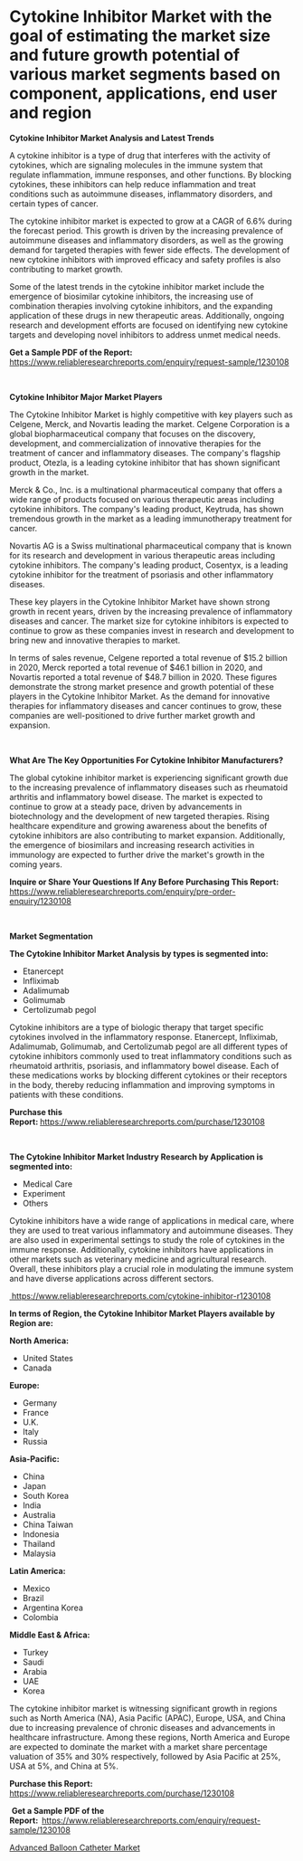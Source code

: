<p><h1>Cytokine Inhibitor Market with the goal of estimating the market size and future growth potential of various market segments based on component, applications, end user and region</h1></p><p><strong>Cytokine Inhibitor Market Analysis and Latest Trends</strong></p>
<p><p>A cytokine inhibitor is a type of drug that interferes with the activity of cytokines, which are signaling molecules in the immune system that regulate inflammation, immune responses, and other functions. By blocking cytokines, these inhibitors can help reduce inflammation and treat conditions such as autoimmune diseases, inflammatory disorders, and certain types of cancer.</p><p>The cytokine inhibitor market is expected to grow at a CAGR of 6.6% during the forecast period. This growth is driven by the increasing prevalence of autoimmune diseases and inflammatory disorders, as well as the growing demand for targeted therapies with fewer side effects. The development of new cytokine inhibitors with improved efficacy and safety profiles is also contributing to market growth.</p><p>Some of the latest trends in the cytokine inhibitor market include the emergence of biosimilar cytokine inhibitors, the increasing use of combination therapies involving cytokine inhibitors, and the expanding application of these drugs in new therapeutic areas. Additionally, ongoing research and development efforts are focused on identifying new cytokine targets and developing novel inhibitors to address unmet medical needs.</p></p>
<p><strong>Get a Sample PDF of the Report:&nbsp;</strong> <a href="https://www.reliableresearchreports.com/enquiry/request-sample/1230108">https://www.reliableresearchreports.com/enquiry/request-sample/1230108</a></p>
<p>&nbsp;</p>
<p><strong>Cytokine Inhibitor Major Market Players</strong></p>
<p><p>The Cytokine Inhibitor Market is highly competitive with key players such as Celgene, Merck, and Novartis leading the market. Celgene Corporation is a global biopharmaceutical company that focuses on the discovery, development, and commercialization of innovative therapies for the treatment of cancer and inflammatory diseases. The company's flagship product, Otezla, is a leading cytokine inhibitor that has shown significant growth in the market.</p><p>Merck & Co., Inc. is a multinational pharmaceutical company that offers a wide range of products focused on various therapeutic areas including cytokine inhibitors. The company's leading product, Keytruda, has shown tremendous growth in the market as a leading immunotherapy treatment for cancer.</p><p>Novartis AG is a Swiss multinational pharmaceutical company that is known for its research and development in various therapeutic areas including cytokine inhibitors. The company's leading product, Cosentyx, is a leading cytokine inhibitor for the treatment of psoriasis and other inflammatory diseases.</p><p>These key players in the Cytokine Inhibitor Market have shown strong growth in recent years, driven by the increasing prevalence of inflammatory diseases and cancer. The market size for cytokine inhibitors is expected to continue to grow as these companies invest in research and development to bring new and innovative therapies to market.</p><p>In terms of sales revenue, Celgene reported a total revenue of $15.2 billion in 2020, Merck reported a total revenue of $46.1 billion in 2020, and Novartis reported a total revenue of $48.7 billion in 2020. These figures demonstrate the strong market presence and growth potential of these players in the Cytokine Inhibitor Market. As the demand for innovative therapies for inflammatory diseases and cancer continues to grow, these companies are well-positioned to drive further market growth and expansion.</p></p>
<p>&nbsp;</p>
<p><strong>What Are The Key Opportunities For Cytokine Inhibitor Manufacturers?</strong></p>
<p><p>The global cytokine inhibitor market is experiencing significant growth due to the increasing prevalence of inflammatory diseases such as rheumatoid arthritis and inflammatory bowel disease. The market is expected to continue to grow at a steady pace, driven by advancements in biotechnology and the development of new targeted therapies. Rising healthcare expenditure and growing awareness about the benefits of cytokine inhibitors are also contributing to market expansion. Additionally, the emergence of biosimilars and increasing research activities in immunology are expected to further drive the market's growth in the coming years.</p></p>
<p><strong>Inquire or Share Your Questions If Any Before Purchasing This Report:</strong> <a href="https://www.reliableresearchreports.com/enquiry/pre-order-enquiry/1230108">https://www.reliableresearchreports.com/enquiry/pre-order-enquiry/1230108</a></p>
<p>&nbsp;</p>
<p><strong>Market Segmentation</strong></p>
<p><strong>The Cytokine Inhibitor Market Analysis by types is segmented into:</strong></p>
<p><ul><li>Etanercept</li><li>Infliximab</li><li>Adalimumab</li><li>Golimumab</li><li>Certolizumab pegol</li></ul></p>
<p><p>Cytokine inhibitors are a type of biologic therapy that target specific cytokines involved in the inflammatory response. Etanercept, Infliximab, Adalimumab, Golimumab, and Certolizumab pegol are all different types of cytokine inhibitors commonly used to treat inflammatory conditions such as rheumatoid arthritis, psoriasis, and inflammatory bowel disease. Each of these medications works by blocking different cytokines or their receptors in the body, thereby reducing inflammation and improving symptoms in patients with these conditions.</p></p>
<p><strong>Purchase this Report:&nbsp;</strong><a href="https://www.reliableresearchreports.com/purchase/1230108">https://www.reliableresearchreports.com/purchase/1230108</a></p>
<p>&nbsp;</p>
<p><strong>The Cytokine Inhibitor Market Industry Research by Application is segmented into:</strong></p>
<p><ul><li>Medical Care</li><li>Experiment</li><li>Others</li></ul></p>
<p><p>Cytokine inhibitors have a wide range of applications in medical care, where they are used to treat various inflammatory and autoimmune diseases. They are also used in experimental settings to study the role of cytokines in the immune response. Additionally, cytokine inhibitors have applications in other markets such as veterinary medicine and agricultural research. Overall, these inhibitors play a crucial role in modulating the immune system and have diverse applications across different sectors.</p></p>
<p><a href="https://www.reliableresearchreports.com/cytokine-inhibitor-r1230108">&nbsp;https://www.reliableresearchreports.com/cytokine-inhibitor-r1230108</a></p>
<p><strong>In terms of Region, the Cytokine Inhibitor Market Players available by Region are:</strong></p>
<p>
    <p> <strong> North America: </strong>
        <ul>
            <li>United States</li>
            <li>Canada</li>
        </ul>
        </p> 
    <p> <strong> Europe: </strong>
        <ul>
            <li>Germany</li>
            <li>France</li>
            <li>U.K.</li>
            <li>Italy</li>
            <li>Russia</li>
        </ul>
        </p> 
    <p> <strong> Asia-Pacific: </strong>
        <ul>
            <li>China</li>
            <li>Japan</li>
            <li>South Korea</li>
            <li>India</li>
            <li>Australia</li>
            <li>China Taiwan</li>
            <li>Indonesia</li>
            <li>Thailand</li>
            <li>Malaysia</li>
        </ul>
        </p> 
    <p> <strong> Latin America: </strong>
        <ul>
            <li>Mexico</li>
            <li>Brazil</li>
            <li>Argentina Korea</li>
            <li>Colombia</li>
        </ul>
        </p> 
    <p> <strong> Middle East & Africa: </strong>
        <ul>
            <li>Turkey</li>
            <li>Saudi</li>
            <li>Arabia</li>
            <li>UAE</li>
            <li>Korea</li>
        </ul>
    </p>
    </p>
<p><p>The cytokine inhibitor market is witnessing significant growth in regions such as North America (NA), Asia Pacific (APAC), Europe, USA, and China due to increasing prevalence of chronic diseases and advancements in healthcare infrastructure. Among these regions, North America and Europe are expected to dominate the market with a market share percentage valuation of 35% and 30% respectively, followed by Asia Pacific at 25%, USA at 5%, and China at 5%.</p></p>
<p><strong>Purchase this Report: </strong><a href="https://www.reliableresearchreports.com/purchase/1230108">https://www.reliableresearchreports.com/purchase/1230108</a></p>
<p>&nbsp;<strong>Get a Sample PDF of the Report:&nbsp;&nbsp;</strong><a href="https://www.reliableresearchreports.com/enquiry/request-sample/1230108">https://www.reliableresearchreports.com/enquiry/request-sample/1230108</a></p>
<p><strong></strong></p>
<p><p><a href="https://view.publitas.com/reportprime-1/advanced-balloon-catheter-market-insight-market-trends-growth-forecasted-from-2024-to-2031/">Advanced Balloon Catheter Market</a></p></p>